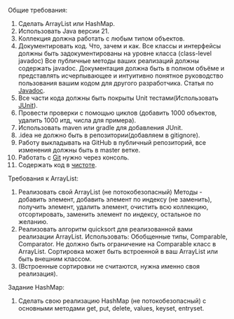 Общие требования:

1. Сделать ArrayList или HashMap.
2. Использовать Java версии 21.
3. Коллекция должна работать с любым типом объектов.
4. Документировать код. Что, зачем и как. Все классы и интерфейсы должны быть задокументированы на уровне класса (class-level javadoc) Все публичные методы ваших реализаций должны содержать javadoc. Документация должна быть в полном объёме и представлять исчерпывающее и интуитивно понятное руководство пользования вашим кодом для другого разработчика. Статья по [Javadoc](https://www.baeldung.com/javadoc).
5. Все части кода должны быть покрыты Unit тестами(Использовать [JUnit](https://habr.com/ru/articles/590607/)).
6. Провести проверки с помощью циклов (добавить 1000 объектов, удалить 1000 итд, числа для примера).
7. Использовать maven или gradle для добавления JUnit.
8. .idea не должно быть в репозитории(добавляем в gitignore).
9. Работу выкладывать на GitHub в публичный репозиторий, все изменения должны быть в master ветке.
10. Работать с [Git](https://habr.com/ru/articles/541258/) нужно через консоль.
11. Содержать код в [чистоте](https://www.youtube.com/watch?v=otrfSgeK3JI).

Требования к ArrayList:
1. Реализовать свой ArrayList (не потокобезопасный) Методы - добавить элемент, добавить элемент по индексу (не заменить), получить элемент, удалить элемент, очистить всю коллекцию, отсортировать, заменить элемент по индексу, остальное по желанию.
2. Реализовать алгоритм quicksort для реализованной вами реализации ArrayList. Использовать: Обобщенные типы, Comparable, Comparator. Не должно быть ограничение на Comparable класс в ArrayList. Сортировка может быть встроенной в ваш ArrayList или быть внешним классом.
3. (Встроенные сортировки не считаются, нужна именно своя реализация).

Задание HashMap:
1. Сделать свою реализацию HashMap (не потокобезопасный) с основными методами get, put, delete, values, keyset, entryset.

